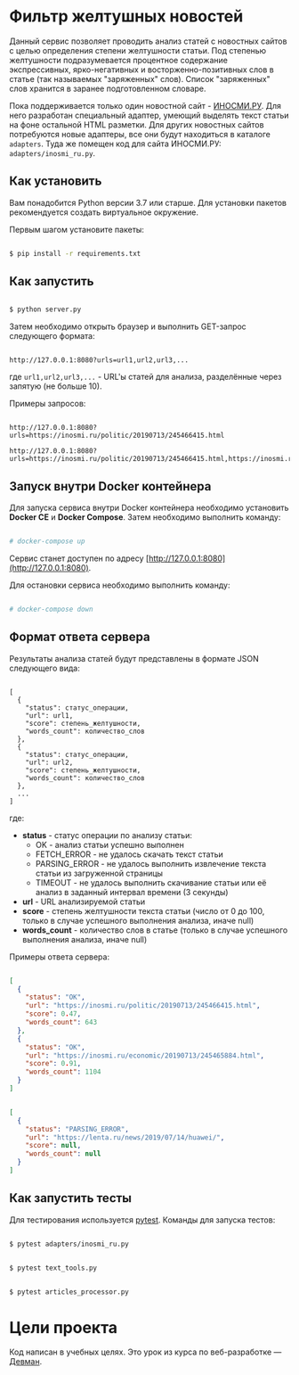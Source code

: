 # Фильтр желтушных новостей

Данный сервис позволяет проводить анализ статей с новостных сайтов с целью определения степени желтушности статьи.
Под степенью желтушности подразумевается процентное содержание экспрессивных, ярко-негативных и восторженно-позитивных слов в статье (так называемых "заряженных" слов).
Список "заряженных" слов хранится в заранее подготовленном словаре.

Пока поддерживается только один новостной сайт - [ИНОСМИ.РУ](https://inosmi.ru/). 
Для него разработан специальный адаптер, умеющий выделять текст статьи на фоне остальной HTML разметки. 
Для других новостных сайтов потребуются новые адаптеры, все они будут находиться в каталоге `adapters`. 
Туда же помещен код для сайта ИНОСМИ.PУ: `adapters/inosmi_ru.py`.

## Как установить

Вам понадобится Python версии 3.7 или старше. Для установки пакетов рекомендуется создать виртуальное окружение.

Первым шагом установите пакеты:

```bash

$ pip install -r requirements.txt

```

## Как запустить

```bash

$ python server.py

```

Затем необходимо открыть браузер и выполнить GET-запрос следующего формата:

```

http://127.0.0.1:8080?urls=url1,url2,url3,...

```

где `url1,url2,url3,...` - URL'ы статей для анализа, разделённые через запятую (не больше 10).


Примеры запросов:

```

http://127.0.0.1:8080?urls=https://inosmi.ru/politic/20190713/245466415.html

http://127.0.0.1:8080?urls=https://inosmi.ru/politic/20190713/245466415.html,https://inosmi.ru/economic/20190713/245465884.html

```

## Запуск внутри Docker контейнера

Для запуска сервиса внутри Docker контейнера необходимо установить **Docker CE** и **Docker Compose**. Затем необходимо выполнить команду:

```bash

# docker-compose up

```

Сервис станет доступен по адресу [http://127.0.0.1:8080](http://127.0.0.1:8080).

Для остановки сервиса необходимо выполнить команду:

```bash

# docker-compose down

```


## Формат ответа сервера

Результаты анализа статей будут представлены в формате JSON следующего вида:

```

[
  {
    "status": статус_операции,
    "url": url1,
    "score": степень_желтушности,
    "words_count": количество_слов
  },
  {
    "status": статус_операции,
    "url": url2,
    "score": степень_желтушности,
    "words_count": количество_слов
  },
  ...
]

```

где:

* **status** - статус операции по анализу статьи:
  * OK - анализ статьи успешно выполнен
  * FETCH_ERROR - не удалось скачать текст статьи
  * PARSING_ERROR - не удалось выполнить извлечение текста статьи из загруженной страницы
  * TIMEOUT - не удалось выполнить скачивание статьи или её анализ в заданный интервал времени (3 секунды)
* **url** - URL анализируемой статьи
* **score** - степень желтушности текста статьи (число от 0 до 100, только в случае успешного выполнения анализа, иначе null)
* **words_count** - количество слов в статье (только в случае успешного выполнения анализа, иначе null)

Примеры ответа сервера:

```json

[
  {
    "status": "OK",
    "url": "https://inosmi.ru/politic/20190713/245466415.html",
    "score": 0.47,
    "words_count": 643
  },
  {
    "status": "OK",
    "url": "https://inosmi.ru/economic/20190713/245465884.html",
    "score": 0.91,
    "words_count": 1104
  }
]

```

```json

[
  {
    "status": "PARSING_ERROR",
    "url": "https://lenta.ru/news/2019/07/14/huawei/",
    "score": null,
    "words_count": null
  }
]

```

## Как запустить тесты

Для тестирования используется [pytest](https://docs.pytest.org/en/latest/).
Команды для запуска тестов:

```bash

$ pytest adapters/inosmi_ru.py

```
```bash

$ pytest text_tools.py

```
```bash

$ pytest articles_processor.py

```

# Цели проекта

Код написан в учебных целях. Это урок из курса по веб-разработке — [Девман](https://dvmn.org).
